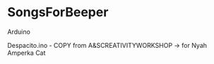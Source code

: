 # SongsForBeeper
Arduino


Despacito.ino - COPY from A&SCREATIVITYWORKSHOP -> for Nyah Amperka Cat

